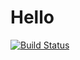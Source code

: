 # Hello
[![Build Status](https://travis-ci.org/altair249/l4.svg?branch=master)](https://travis-ci.org/altair249/l4)
